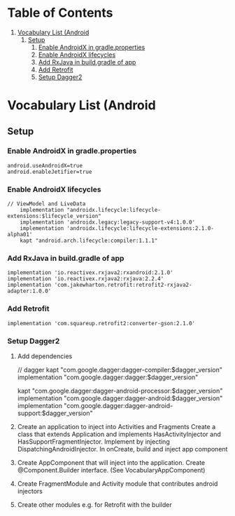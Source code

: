 
# Table of Contents

1.  [Vocabulary List (Android](#orgfe69b42)
    1.  [Setup](#org31bb588)
        1.  [Enable AndroidX in gradle.properties](#org9ba3079)
        2.  [Enable AndroidX lifecycles](#org75c803a)
        3.  [Add RxJava in build.gradle of app](#orgd93dc97)
        4.  [Add Retrofit](#org0f9a339)
        5.  [Setup Dagger2](#orgeb2563e)


<a id="orgfe69b42"></a>

# Vocabulary List (Android


<a id="org31bb588"></a>

## Setup


<a id="org9ba3079"></a>

### Enable AndroidX in gradle.properties

    android.useAndroidX=true
    android.enableJetifier=true 


<a id="org75c803a"></a>

### Enable AndroidX lifecycles

    // ViewModel and LiveData
        implementation "androidx.lifecycle:lifecycle-extensions:$lifecycle_version"
        implementation 'androidx.legacy:legacy-support-v4:1.0.0'
        implementation 'androidx.lifecycle:lifecycle-extensions:2.1.0-alpha01'
        kapt "android.arch.lifecycle:compiler:1.1.1"


<a id="orgd93dc97"></a>

### Add RxJava in build.gradle of app

    implementation 'io.reactivex.rxjava2:rxandroid:2.1.0'
    implementation 'io.reactivex.rxjava2:rxjava:2.2.4'
    implementation 'com.jakewharton.retrofit:retrofit2-rxjava2-adapter:1.0.0'


<a id="org0f9a339"></a>

### Add Retrofit

`implementation 'com.squareup.retrofit2:converter-gson:2.1.0'`


<a id="orgeb2563e"></a>

### Setup Dagger2

1.  Add dependencies

    // dagger
    kapt "com.google.dagger:dagger-compiler:$dagger_version"
    implementation "com.google.dagger:dagger:$dagger_version"
    
    kapt "com.google.dagger:dagger-android-processor:$dagger_version"
    implementation "com.google.dagger:dagger-android:$dagger_version"
    implementation "com.google.dagger:dagger-android-support:$dagger_version"

1.  Create an application to inject into Activities and Fragments
    Create a class that extends Application and implements HasActivityInjector and HasSupportFragmentInjector. Implement by injecting DispatchingAndroidInjector. In onCreate, build and inject app component
2.  Create AppComponent that will inject into the application. Create @Component.Builder interface. (See VocabularyAppComponent)
3.  Create FragmentModule and Activity module that contributes android injectors
4.  Create other modules e.g. for Retrofit with the builder

